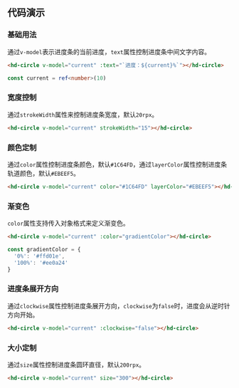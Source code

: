 ## 代码演示

### 基础用法

通过`v-model`表示进度条的当前进度，`text`属性控制进度条中间文字内容。

```html
<hd-circle v-model="current" :text="`进度：${current}%`"></hd-circle>
```

```ts
const current = ref<number>(10)
```

### 宽度控制

通过`strokeWidth`属性来控制进度条宽度，默认`20rpx`。

```html
<hd-circle v-model="current" strokeWidth="15"></hd-circle>
```

### 颜色定制

通过`color`属性控制进度条颜色，默认`#1C64FD`，通过`layerColor`属性控制进度条轨道颜色，默认`#EBEEF5`。

```html
<hd-circle v-model="current" color="#1C64FD" layerColor="#EBEEF5"></hd-circle>
```

### 渐变色

`color`属性支持传入对象格式来定义渐变色。

```html
<hd-circle v-model="current" :color="gradientColor"></hd-circle>
```

```ts
const gradientColor = {
  '0%': '#ffd01e',
  '100%': '#ee0a24'
}
```

### 进度条展开方向

通过`clockwise`属性控制进度条展开方向，`clockwise`为`false`时，进度会从逆时针方向开始。

```html
<hd-circle v-model="current" :clockwise="false"></hd-circle>
```

### 大小定制

通过`size`属性控制进度条圆环直径，默认`200rpx`。

```html
<hd-circle v-model="current" size="300"></hd-circle>
```
